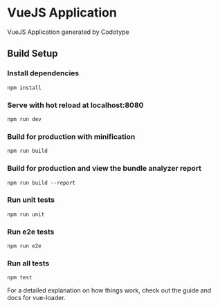 # VueJS Application
VueJS Application generated by Codotype

## Build Setup

### Install dependencies
```
npm install
```

### Serve with hot reload at localhost:8080
```
npm run dev
```

### Build for production with minification
```
npm run build
```

### Build for production and view the bundle analyzer report
```
npm run build --report
```

### Run unit tests
```
npm run unit
```

### Run e2e tests
```
npm run e2e
```

### Run all tests
```
npm test
```

For a detailed explanation on how things work, check out the guide and docs for vue-loader.
